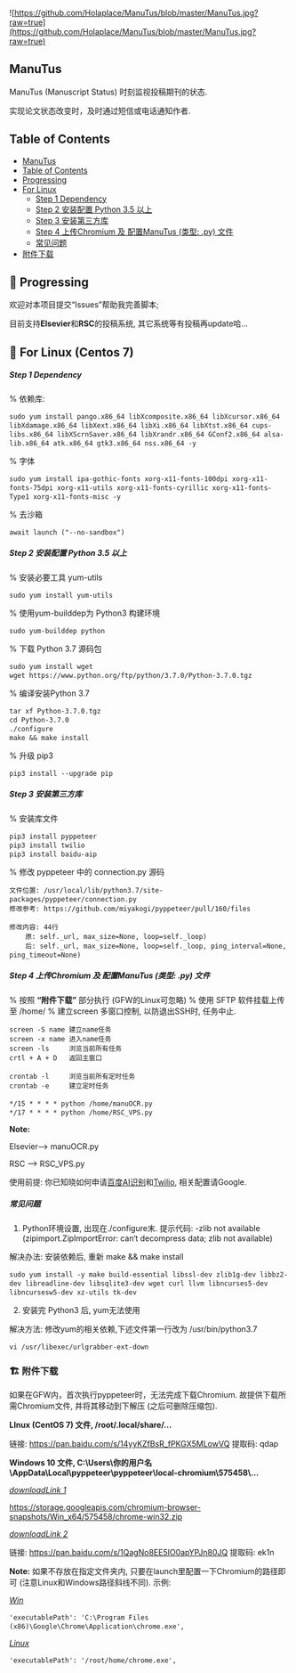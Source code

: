 ![https://github.com/Holaplace/ManuTus/blob/master/ManuTus.jpg?raw=true](https://github.com/Holaplace/ManuTus/blob/master/ManuTus.jpg?raw=true)


## ManuTus

ManuTus (Manuscript Status) 时刻监视投稿期刊的状态.

实现论文状态改变时，及时通过短信或电话通知作者.

## Table of Contents

<!--ts-->
   * [ManuTus](#manutus)
   * [Table of Contents](#table-of-contents)
   * [Progressing](#rocket-Progressing)
   * [For Linux](#for-linux)
      * [Step 1 Dependency](#step-1-Dependency)
      * [Step 2 安装配置 Python 3.5 以上](#step-2-安装配置-python-35-以上)
      * [Step 3 安装第三方库](#step-3-安装第三方库)
      * [Step 4 上传Chromium 及 配置ManuTus (类型: .py) 文件](#step-4-上传chromium-及-配置manutus-类型-py-文件)
      * [常见问题](#常见问题)
   * [附件下载](#building_construction-附件下载)
<!--te-->

## :rocket: Progressing
欢迎对本项目提交“Issues”帮助我完善脚本;

目前支持**Elsevier**和**RSC**的投稿系统, 其它系统等有投稿再update哈...


## :pushpin: For Linux (Centos 7)

##### Step 1 Dependency

% 依赖库:
```
sudo yum install pango.x86_64 libXcomposite.x86_64 libXcursor.x86_64 libXdamage.x86_64 libXext.x86_64 libXi.x86_64 libXtst.x86_64 cups-libs.x86_64 libXScrnSaver.x86_64 libXrandr.x86_64 GConf2.x86_64 alsa-lib.x86_64 atk.x86_64 gtk3.x86_64 nss.x86_64 -y
```
% 字体
```
sudo yum install ipa-gothic-fonts xorg-x11-fonts-100dpi xorg-x11-fonts-75dpi xorg-x11-utils xorg-x11-fonts-cyrillic xorg-x11-fonts-Type1 xorg-x11-fonts-misc -y
```
% 去沙箱
```
await launch ("--no-sandbox")
```

##### Step 2 安装配置 Python 3.5 以上

% 安装必要工具 yum-utils
```
sudo yum install yum-utils
```
% 使用yum-builddep为 Python3 构建环境
```
sudo yum-builddep python
```
% 下载 Python 3.7 源码包
```
sudo yum install wget
wget https://www.python.org/ftp/python/3.7.0/Python-3.7.0.tgz
```
% 编译安装Python 3.7
```
tar xf Python-3.7.0.tgz
cd Python-3.7.0
./configure
make && make install
```
% 升级 pip3
```
pip3 install --upgrade pip
```
##### Step 3 安装第三方库
% 安装库文件
```
pip3 install pyppeteer
pip3 install twilio
pip3 install baidu-aip
```
% 修改 pyppeteer 中的 connection.py 源码
```
文件位置: /usr/local/lib/python3.7/site-packages/pyppeteer/connection.py
修改参考: https://github.com/miyakogi/pyppeteer/pull/160/files

修改内容: 44行
	原: self._url, max_size=None, loop=self._loop)
	后: self._url, max_size=None, loop=self._loop, ping_interval=None, ping_timeout=None)
```
##### Step 4 上传Chromium 及 配置ManuTus (类型: .py) 文件
% 按照 **“附件下载”** 部分执行 (GFW的Linux可忽略)
% 使用 SFTP 软件挂载上传至 /home/
% 建立screen 多窗口控制, 以防退出SSH时, 任务中止.

```
screen -S name 建立name任务
screen -x name 进入name任务
screen -ls     浏览当前所有任务
crtl + A + D   返回主窗口

crontab -l     浏览当前所有定时任务
crontab -e     建立定时任务

*/15 * * * * python /home/manuOCR.py
*/17 * * * * python /home/RSC_VPS.py
```


**Note:** 

Elsevier--> manuOCR.py

RSC --> RSC_VPS.py

使用前提: 你已知晓如何申请[百度AI识别](https://login.bce.baidu.com/)和[Twilio](https://www.twilio.com/), 相关配置请Google.



##### 常见问题
1. Python环境设置, 出现在./configure末. 提示代码: -zlib not available (zipimport.ZipImportError: can‘t decompress data; zlib not available)

解决办法: 安装依赖后, 重新 make && make install
```
sudo yum install -y make build-essential libssl-dev zlib1g-dev libbz2-dev libreadline-dev libsqlite3-dev wget curl llvm libncurses5-dev libncursesw5-dev xz-utils tk-dev
```
2. 安装完 Python3 后, yum无法使用

解决方法: 修改yum的相关依赖,下述文件第一行改为 /usr/bin/python3.7
```
vi /usr/libexec/urlgrabber-ext-down
```


### :building_construction: 附件下载
如果在GFW内，首次执行pyppeteer时，无法完成下载Chromium. 故提供下载所需Chromium文件, 并将其移动到下解压 (之后可删除压缩包).

**LInux (CentOS 7) 文件, /root/.local/share/...**

链接: https://pan.baidu.com/s/14yyKZfBsR_fPKGX5MLowVQ 提取码: qdap

**Windows 10 文件, C:\Users\你的用户名\AppData\Local\pyppeteer\pyppeteer\\local-chromium\575458\\...**

*<u>downloadLink 1</u>*

https://storage.googleapis.com/chromium-browser-snapshots/Win_x64/575458/chrome-win32.zip

*<u>downloadLink 2</u>*

链接: https://pan.baidu.com/s/1QagNo8EE5IO0apYPJn80JQ 提取码: ek1n



**Note:** 如果不存放在指定文件夹内, 只要在launch里配置一下Chromium的路径即可 (注意Linux和Windows路径斜线不同). 示例: 

*<u>Win</u>*

```
'executablePath': 'C:\Program Files (x86)\Google\Chrome\Application\chrome.exe', 
```

*<u>Linux</u>* 

```
'executablePath': '/root/home/chrome.exe',
```
